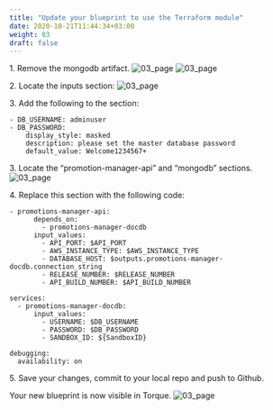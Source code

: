 ```yaml
---
title: "Update your blueprint to use the Terraform module"
date: 2020-10-21T11:44:34+03:00
weight: 03
draft: false
---
```


1\. Remove the mongodb artifact. 
![03_page](/images/module4/04_page_1.png)
![03_page](/images/module4/04_page_2.png)

2\. Locate the inputs section:
![03_page](/images/module4/05_page_1.png)

3\. Add the following to the section:
```
- DB_USERNAME: adminuser
- DB_PASSWORD: 
    display_style: masked
    description: please set the master database password
    default_value: Welcome1234567+
```

3\. Locate the “promotion-manager-api” and “mongodb” sections. 
![03_page](/images/module4/06_page.png)

4\. Replace this section with the following code:
```
- promotions-manager-api:      
      depends_on: 
        - promotions-manager-docdb
      input_values:
        - API_PORT: $API_PORT
        - AWS_INSTANCE_TYPE: $AWS_INSTANCE_TYPE
        - DATABASE_HOST: $outputs.promotions-manager-docdb.connection_string
        - RELEASE_NUMBER: $RELEASE_NUMBER
        - API_BUILD_NUMBER: $API_BUILD_NUMBER
  
services:
  - promotions-manager-docdb:
      input_values:
        - USERNAME: $DB_USERNAME
        - PASSWORD: $DB_PASSWORD
        - SANDBOX_ID: ${SandboxID}

debugging:
  availability: on
```

5\. Save your changes, commit to your local repo and push to Github.

Your new blueprint is now visible in Torque.
![03_page](/images/module4/09_page.png)
